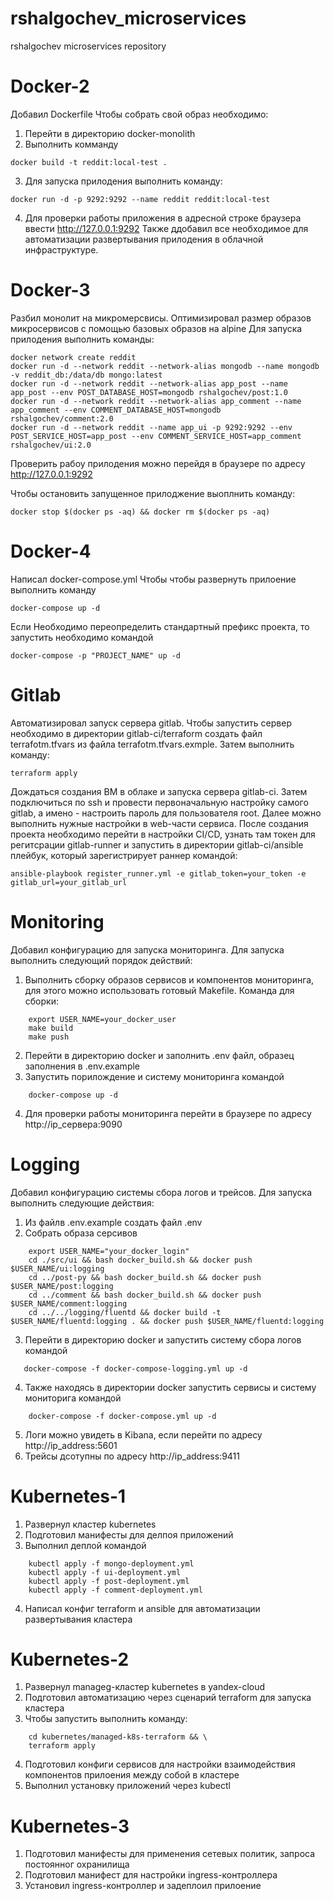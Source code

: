 # rshalgochev_microservices
rshalgochev microservices repository
# Docker-2
Добавил Dockerfile
Чтобы собрать свой образ необходимо:
1. Перейти в директорию docker-monolith
2. Выполнить комманду
```shell
docker build -t reddit:local-test .
```
3. Для запуска прилодения выполнить команду:
```shell
docker run -d -p 9292:9292 --name reddit reddit:local-test
```
4. Для проверки работы приложения в адресной строке браузера ввести
http://127.0.0.1:9292
Также ддобавил все необходимое для автоматизации развертывания прилодения в облачной инфраструктуре.

# Docker-3
Разбил монолит на микромерсвисы.
Оптимизировал размер образов микросервисов с помощью базовых образов на alpine
Для запуска прилодения выполнить команды:
```shell
docker network create reddit
docker run -d --network reddit --network-alias mongodb --name mongodb -v reddit_db:/data/db mongo:latest
docker run -d --network reddit --network-alias app_post --name app_post --env POST_DATABASE_HOST=mongodb rshalgochev/post:1.0
docker run -d --network reddit --network-alias app_comment --name app_comment --env COMMENT_DATABASE_HOST=mongodb rshalgochev/comment:2.0
docker run -d --network reddit --name app_ui -p 9292:9292 --env POST_SERVICE_HOST=app_post --env COMMENT_SERVICE_HOST=app_comment rshalgochev/ui:2.0
```
Проверить рабоу прилодения можно перейдя в браузере по адресу http://127.0.0.1:9292

Чтобы остановить запущенное прилоджение выоплнить команду:
```shell
docker stop $(docker ps -aq) && docker rm $(docker ps -aq)
```
# Docker-4
Написал docker-compose.yml
Чтобы чтобы развернуть прилоение выполнить команду
```shell
docker-compose up -d
```
Если Необходимо переопределить стандартный префикс проекта, то запустить необходимо командой
```shell
docker-compose -p "PROJECT_NAME" up -d
```
# Gitlab
Автоматизировал запуск сервера gitlab.
Чтобы запустить сервер необходимо в директории gitlab-ci/terraform создать файл terrafotm.tfvars из файла
terrafotm.tfvars.exmple. Затем выполнить команду:
```shell
terraform apply
```
Дождаться создания ВМ в облаке и запуска сервера gitlab-ci. Затем подключиться по ssh и провести первоначальную настройку
самого gitlab, а имено - настроить пароль для пользователя root.
Далее можно выполнить нужные настройки в web-части сервиса.
После создания проекта необходимо перейти в настройки CI/CD, узнать там токен для регитсрации gitlab-runner и запустить
в директории gitlab-ci/ansible плейбук, который зарегистрирует раннер командой:
```shell
ansible-playbook register_runner.yml -e gitlab_token=your_token -e gitlab_url=your_gitlab_url
```
# Monitoring
Добавил конфигурацию для запуска мониторинга.
Для запуска выполнить следующий порядок действий:
1. Выполнить сборку образов сервисов и компонентов мониторинга, для этого можно использовать готовый Makefile. Команда для сборки:
```shell
    export USER_NAME=your_docker_user
    make build
    make push
```
2. Перейти в директорию docker и заполнить .env файл, образец заполнения в .env.example
3. Запустить порилождение и систему мониторинга командой
```shell
    docker-compose up -d
```
4. Для проверки работы мониторинга перейти в браузере по адресу http://ip_сервера:9090

# Logging
Добавил конфигурацию системы сбора логов и трейсов.
Для запуска выполнить следующие действия:
1. Из файлв .env.example создать файл .env
2. Собрать образа серсивов
```shell
    export USER_NAME="your_docker_login"
    cd ./src/ui && bash docker_build.sh && docker push $USER_NAME/ui:logging
    cd ../post-py && bash docker_build.sh && docker push $USER_NAME/post:logging
    cd ../comment && bash docker_build.sh && docker push $USER_NAME/comment:logging
    cd ../../logging/fluentd && docker build -t $USER_NAME/fluentd:logging . && docker push $USER_NAME/fluentd:logging
```
3. Перейти в директорию docker и запустить систему сбора логов командой
```shell
   docker-compose -f docker-compose-logging.yml up -d
```
4. Также находясь в директории docker запустить сервисы и систему мониторига командой
```shell
    docker-compose -f docker-compose.yml up -d
```
5. Логи можно увидеть в Kibana, если перейти по адресу http://ip_address:5601
6. Трейсы дсотупны по адресу http://ip_address:9411
# Kubernetes-1
1. Развернул кластер kubernetes
2. Подготовил манифесты для делпоя приложений
3. Выполнил деплой командой
```shell
    kubectl apply -f mongo-deployment.yml
    kubectl apply -f ui-deployment.yml
    kubectl apply -f post-deployment.yml
    kubectl apply -f comment-deployment.yml
```
4. Написал конфиг terraform и ansible для автоматизации развертывания кластера
# Kubernetes-2
1. Развернул manageg-кластер kubernetes в yandex-cloud
2. Подготовил автоматизацию через сценарий terraform для запуска кластера
3. Чтобы запустить выполнить команду:
```shell
    cd kubernetes/managed-k8s-terraform && \
    terraform apply
```
4. Подготовил конфиги сервисов для настройки взаимодействия компонентов прилоения между собой в кластере
5. Выполнил установку приложений через kubectl
# Kubernetes-3
1. Подготовил манифесты для применения сетевых политик, запроса постоянног охранилища
2. Подготовил манифест для настройки ingress-контроллера
3. Установил ingress-контроллер и задеплоил прилоение
